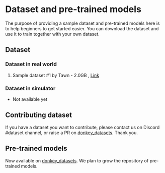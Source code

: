 # Dataset and pre-trained models

The purpose of providing a sample dataset and pre-trained models here is to help beginners to get started easier. You can download the dataset and use it to train together with your own dataset. 


## Dataset

### Dataset in real world

1. Sample dataset #1 by Tawn - 2.0GB , [Link](https://github.com/autorope/donkey_datasets)

### Dataset in simulator

- Not available yet


## Contributing dataset

If you have a dataset you want to contribute, please contact us on Discord #dataset channel, or raise a PR on [donkey_datasets](https://github.com/autorope/donkey_datasets). Thank you.


## Pre-trained models
Now available on [donkey_datasets](https://github.com/autorope/donkey_datasets). We plan to grow the repository of pre-trained models.

